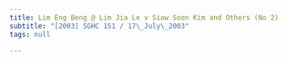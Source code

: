 ```yaml
---
title: Lim Eng Beng @ Lim Jia Le v Siow Soon Kim and Others (No 2)
subtitle: "[2003] SGHC 151 / 17\_July\_2003"
tags: null

---
```


